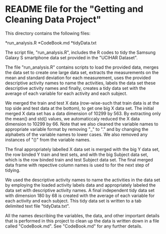 README file for the "Getting and Cleaning Data Project"
==========================================

This directory contains the following files:

*run_analysis.R
*CodeBook.md
*tidyData.txt



The script file, "run_analysis.R", includes the R codes to tidy the Samsung Galaxy S smartphone data set provided in the "UCIHAR Dataset".

The file "run_analysis.R" contains scripts to load the provided data, merges the data set to create one large data set,
extracts the measurements on the mean and standard deviation for each measurement, uses the provided descriptive activity names to name the activities, labels the data set these descriptive activity names and finally, creates a tidy data set with the average of each variable for each activity and each subject.


We merged the  train and test X data (row-wise-such that train data is at the top side and test data at the bottom), to get one big X data set. The initial merged X data set has a data dimension of 10299 by 563. By extracting only the mean() and std() values, we automaticcaly reduced the X data dimension to 10299 by 66. Note that we also cleaned the variable names to appropriate variable format by removing "_" to "." and by changing the alphabets of the variable names to lower cases. We also removed any instances of "()" from the variable names.

The final appropriately labelled X data set is merged with the big Y data set, the row binded Y train and test sets, and with the big Subject data set, which is the row binded train and test Subject data set. The final merged data frame with repective column names is used to for the next step of tidying.


We used the descriptive activity names to name the activities in the data set by employing the loaded activity labels data and appropriately labeled the data set with descriptive activity names. A final independent tidy data set with dimension 180 by 68 is created with the average of each variable for each activity and each subject. This tidy data set is written to a tab delimited text file "tidyData.txt".

All the  names describing the variables, the data, and other important details that is performed in this project to clean up the data is written down in a file called "CodeBook.md". See "CodeBook.md" for any further details.




